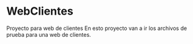 # WebClientes
Proyecto para web de clientes
En esto proyecto van a ir los archivos de prueba para una web de clientes.
